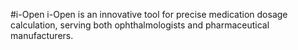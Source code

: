 #i-Open
i-Open is an innovative tool for precise medication dosage calculation, serving both ophthalmologists and pharmaceutical manufacturers.
